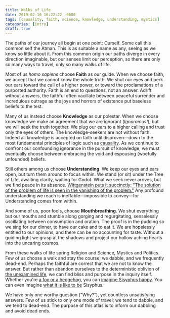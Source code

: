 ```yaml
---
title: Walks of Life
date: 2019-02-16 16:22:22 -0600
tags: [causality, faith, science, knowledge, understanding, mystics]
categories: [intro]
draft: true
---
```


The paths of our journey all begin at one point: Ourself. Some call this common self the Atman. This is as suitable a name as any, seeing as we know so little about it. From this common origin our paths diverge in every direction imaginable, but our senses limit our perception, so there are only so many ways to travel, only so many walks of life.

Most of us *homo sapiens* choose **Faith** as our guide. When we choose faith, we accept that we cannot know the whole truth. We shut our eyes and perk our ears toward the call of a higher power, or toward the proclamations of a purported authority. Faith is an end to questions, not an answer. Adrift without answers, the faithful often vacillate between peaceful surrender and incredulous outrage as the joys and horrors of existence put baseless beliefs to the test.

Many of us instead choose **Knowledge** as our polestar. When we choose knowledge we make an agreement that we are ignorant (*Ignoramus!*), but we will seek the truth together. We plug our ears to a higher calling and trust only the eyes of others. The knowledge-seekers are not without faith. Indeed all knowledge is accepted on faith until disproven—down to the most fundamental principles of logic such as [causality](/causality). As we continue to confront our confounding ignorance in the pursuit of knowledge, we must eventually choose between embracing the void and espousing (woefully unfounded) beliefs.

Still others among us choose **Understanding**. We keep our eyes and ears open, but turn them around to focus within. We stand (or sit) under the Tree of Life, awaiting clarity, waiting for Godot. What we seek never arrives, but we find peace in its absence. [Wittgenstein puts it succinctly: "The solution of the problem of life is seen in the vanishing of the problem."](http://www.tractatuslogico-philosophicus.com/#node/n6-521) Any profound understanding we reach is ineffable—impossible to convey—for Understanding comes from within.

And some of us, poor fools, choose **Mouthbreathing**. We shut everything but our mouths and stumble along gorging and regurgitating, senselessly oscillating between consumption and oration. The proof is in the pudding so we sing for our dinner, to have our cake and to eat it. We are hopelessly entitled to our opinions, and there can be no accounting for taste. Without a guiding light we grasp at the shadows and project our hollow aching hearts into the uncaring cosmos.

From these walks of life spring Religion and Science, Mystics and Politics. Few of us choose a walk and stay the course; we dabble, and we frequently dead-end. Perhaps the faithful are correct that we are not to know the answer. But rather than abandon ourselves to the deterministic oblivion of [the unexamined life](https://www.wikiwand.com/en/The_unexamined_life_is_not_worth_living), we can find bliss and purpose in the inquiry itself. Whether you're [a fox or a hedgehog](http://assets.press.princeton.edu/chapters/s9981.pdf), you can [imagine Sisyphus happy](https://www.sccs.swarthmore.edu/users/00/pwillen1/lit/msysip.htm). You can even imagine [what it is like to be](https://organizations.utep.edu/portals/1475/nagel_bat.pdf) Sisyphus.

We have only one worthy question ("Why?"), yet countless unsatisfying answers. Few of us stick to only one mode of travel; we tend to dabble, and we tend to dead-end. The purpose of this atlas is to inform our dabbling and avoid dead ends.